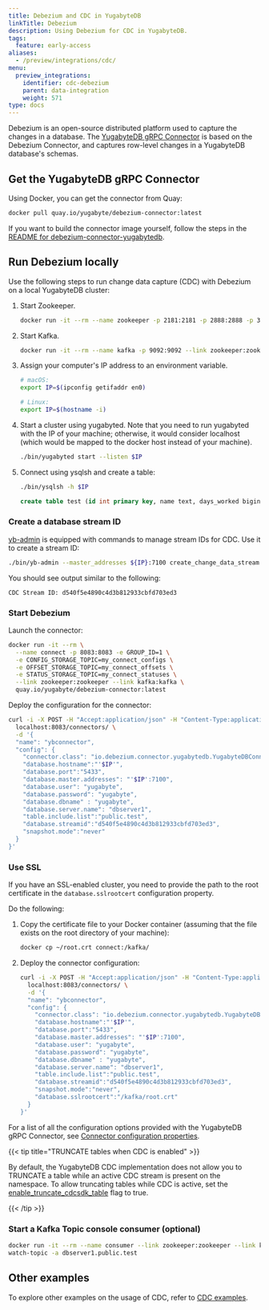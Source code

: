 ```yaml
---
title: Debezium and CDC in YugabyteDB
linkTitle: Debezium
description: Using Debezium for CDC in YugabyteDB.
tags:
  feature: early-access
aliases:
  - /preview/integrations/cdc/
menu:
  preview_integrations:
    identifier: cdc-debezium
    parent: data-integration
    weight: 571
type: docs
---
```


Debezium is an open-source distributed platform used to capture the changes in a database. The [YugabyteDB gRPC Connector](../../../develop/change-data-capture/using-yugabytedb-grpc-replication/) is based on the Debezium Connector, and captures row-level changes in a YugabyteDB database's schemas.

## Get the YugabyteDB gRPC Connector

Using Docker, you can get the connector from Quay:

```sh
docker pull quay.io/yugabyte/debezium-connector:latest
```

If you want to build the connector image yourself, follow the steps in the [README for debezium-connector-yugabytedb](https://github.com/yugabyte/debezium-connector-yugabytedb/blob/main/README.md).

## Run Debezium locally

Use the following steps to run change data capture (CDC) with Debezium on a local YugabyteDB cluster:

1. Start Zookeeper.

    ```sh
    docker run -it --rm --name zookeeper -p 2181:2181 -p 2888:2888 -p 3888:3888 debezium/zookeeper:1.9
    ```

1. Start Kafka.

    ```sh
    docker run -it --rm --name kafka -p 9092:9092 --link zookeeper:zookeeper debezium/kafka:1.9
    ```

1. Assign your computer's IP address to an environment variable.

    ```sh
    # macOS:
    export IP=$(ipconfig getifaddr en0)

    # Linux:
    export IP=$(hostname -i)
    ```

1. Start a cluster using yugabyted. Note that you need to run yugabyted with the IP of your machine; otherwise, it would consider localhost (which would be mapped to the docker host instead of your machine).

    ```sh
    ./bin/yugabyted start --listen $IP
    ```

1. Connect using ysqlsh and create a table:

    ```sh
    ./bin/ysqlsh -h $IP
    ```

    ```sql
    create table test (id int primary key, name text, days_worked bigint);
    ```

### Create a database stream ID

[yb-admin](../../../admin/yb-admin#change-data-capture-cdc-commands) is equipped with commands to manage stream IDs for CDC. Use it to create a stream ID:

```sh
./bin/yb-admin --master_addresses ${IP}:7100 create_change_data_stream ysql.yugabyte
```

You should see output similar to the following:

```output
CDC Stream ID: d540f5e4890c4d3b812933cbfd703ed3
```

### Start Debezium

Launch the connector:

```sh
docker run -it --rm \
  --name connect -p 8083:8083 -e GROUP_ID=1 \
  -e CONFIG_STORAGE_TOPIC=my_connect_configs \
  -e OFFSET_STORAGE_TOPIC=my_connect_offsets \
  -e STATUS_STORAGE_TOPIC=my_connect_statuses \
  --link zookeeper:zookeeper --link kafka:kafka \
  quay.io/yugabyte/debezium-connector:latest
```

Deploy the configuration for the connector:

```bash
curl -i -X POST -H "Accept:application/json" -H "Content-Type:application/json" \
  localhost:8083/connectors/ \
  -d '{
  "name": "ybconnector",
  "config": {
    "connector.class": "io.debezium.connector.yugabytedb.YugabyteDBConnector",
    "database.hostname":"'$IP'",
    "database.port":"5433",
    "database.master.addresses": "'$IP':7100",
    "database.user": "yugabyte",
    "database.password": "yugabyte",
    "database.dbname" : "yugabyte",
    "database.server.name": "dbserver1",
    "table.include.list":"public.test",
    "database.streamid":"d540f5e4890c4d3b812933cbfd703ed3",
    "snapshot.mode":"never"
  }
}'
```

### Use SSL

If you have an SSL-enabled cluster, you need to provide the path to the root certificate in the `database.sslrootcert` configuration property.

Do the following:

1. Copy the certificate file to your Docker container (assuming that the file exists on the root directory of your machine):

    ```sh
    docker cp ~/root.crt connect:/kafka/
    ```

1. Deploy the connector configuration:

    ```sh
    curl -i -X POST -H "Accept:application/json" -H "Content-Type:application/json" \
      localhost:8083/connectors/ \
      -d '{
      "name": "ybconnector",
      "config": {
        "connector.class": "io.debezium.connector.yugabytedb.YugabyteDBConnector",
        "database.hostname":"'$IP'",
        "database.port":"5433",
        "database.master.addresses": "'$IP':7100",
        "database.user": "yugabyte",
        "database.password": "yugabyte",
        "database.dbname" : "yugabyte",
        "database.server.name": "dbserver1",
        "table.include.list":"public.test",
        "database.streamid":"d540f5e4890c4d3b812933cbfd703ed3",
        "snapshot.mode":"never",
        "database.sslrootcert":"/kafka/root.crt"
      }
    }'
    ```

For a list of all the configuration options provided with the YugabyteDB gRPC Connector, see [Connector configuration properties](../../../develop/change-data-capture/using-yugabytedb-grpc-replication/debezium-connector-yugabytedb/#connector-configuration-properties).

{{< tip title="TRUNCATE tables when CDC is enabled" >}}

By default, the YugabyteDB CDC implementation does not allow you to TRUNCATE a table while an active CDC stream is present on the namespace. To allow truncating tables while CDC is active, set the [enable_truncate_cdcsdk_table](../../../reference/configuration/yb-tserver/#enable-truncate-cdcsdk-table) flag to true.

{{< /tip >}}

### Start a Kafka Topic console consumer (optional)

```sh
docker run -it --rm --name consumer --link zookeeper:zookeeper --link kafka:kafka debezium/kafka:1.9 \
watch-topic -a dbserver1.public.test
```

## Other examples

To explore other examples on the usage of CDC, refer to [CDC examples](https://github.com/yugabyte/cdc-examples).
